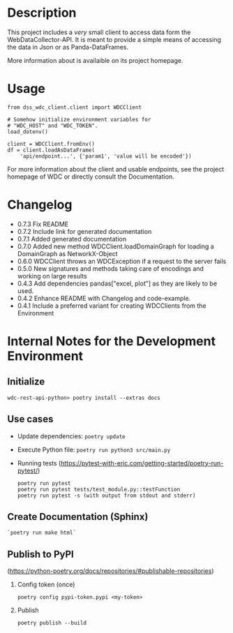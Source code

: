 # Description
This project includes a *very* small client to access data form 
the WebDataCollector-API. It is meant to provide a simple means 
of accessing the data in Json or as Panda-DataFrames.

More information about is availaible on its project homepage.

# Usage

```
from dss_wdc_client.client import WDCClient

# Somehow initialize environment variables for 
# "WDC_HOST" and "WDC_TOKEN". 
load_dotenv()

client = WDCClient.fromEnv()
df = client.loadAsDataFrame(
	'api/endpoint...', {'param1', 'value will be encoded'})
```

For more information about the client and usable endpoints, 
see the project homepage of WDC or directly consult the Documentation.

# Changelog
- 0.7.3		Fix README
- 0.7.2		Include link for generated documentation
- 0.7.1 	Added generated documentation
- 0.7.0		Added new method WDCClient.loadDomainGraph for loading a DomainGraph as NetworkX-Object
- 0.6.0		WDCClient throws an WDCException if a request to the server fails
- 0.5.0		New signatures and methods taking care of encodings and working on large results
- 0.4.3		Add dependencies pandas["excel, plot"] as they are likely to be used.
- 0.4.2		Enhance README with Changelog and code-example.
- 0.4.1		Include a preferred variant for creating WDCClients from the Environment	

# Internal Notes for the Development Environment

## Initialize

	wdc-rest-api-python> poetry install --extras docs

## Use cases

* Update dependencies: `poetry update`
	 
* Execute Python file: `poetry run python3 src/main.py`
	
* Running tests 
(https://pytest-with-eric.com/getting-started/poetry-run-pytest/)
	
	```
	poetry run pytest 
	poetry run pytest tests/test_module.py::testFunction
	poetry run pytest -s (with output from stdout and stderr)
	```
	
## Create Documentation (Sphinx)

	`poetry run make html` 	
	
## Publish to PyPI
(https://python-poetry.org/docs/repositories/#publishable-repositories)
	
1. Config token (once)
	
	`poetry config pypi-token.pypi <my-token>`

2. Publish

	`poetry publish --build`
